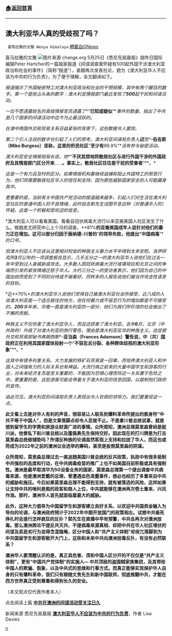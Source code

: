 ###  [:house:返回首頁](https://github.com/ourhimalayas/txt)
---

## 澳大利亚华人真的受歧视了吗？
` 喜馬拉雅的文雅 Wenya Himalaya` [轉載自GNews](https://gnews.org/zh-hans/1273488/)

喜马拉雅的文雅
![]()![](https://gnews-media-offload.s3.amazonaws.com/wp-content/uploads/2021/05/26100712/china-flag-in-australia.jpg)图片来源 change.org
5月25日《悉尼先驱晨报》就昨日国际编辑Peter Hartcher的一篇独家报道《间谍调查案怀疑有500起外国干涉澳大利亚政治和社会的事件》（简称“报道”），紧跟再次发表社论，题为《澳大利亚华人不应该为中共的行为负责》，为了便于理解，全文翻译如下。

*报道揭示了外国秘密特工对澳大利亚政治和社会的干预规模，其中有两个醒目的数字。第一个是抢占头条的数字：澳大利亚情报部门最近发现了**500**起干扰和间谍活动。*

*一位不愿透露姓名的高级情报官员透露了**“**已知或疑似**“**事件的数量，指出了中共是几个国家的间谍活动中迄今为止最活跃的。*

*在澳中两国外交和贸易关系日益紧张的背景下，这些数据令人震惊。*

*第二个引人注目的数字也引起了人们的思考。澳大利亚间谍局负责人**迈**克**–**伯吉斯（**Mike Burgess**）坚称，这里的侨民社区**“**至少有**99.9%”**没有参与秘密活动。*

*澳大利亚安全情报局局长说，他**“**不厌其烦地将散居社区与进行外国干涉的外国政府及其情报部门区分开来**……**。事实上，散居社区往往是干扰的受害者**”**。*

*这是一个有力且及时的区分。如果情报机构要继续追捕和阻止外国特工的邪恶行为，他们将需要散居社区华人的信任和支持，因为那些威胁国家安全的人可能藏身其中。*

*更重要的是，当前有关中国共产党活动的报道越来越多，引起人们对生活在澳大利亚社区的普通中国人的不良情绪，此时伯吉斯先生试图平息这种（对普通华人的）怀疑。这是一个积极和受欢迎的信息。*

*澳大利亚人可以看看美国，看看自冠状病毒大流行以来亚裔美国人社区发生了什么。根据皮尤研究中心上个月的调查，**81%**的亚裔美国成年人说针对他们的暴力正在增加。这可以部分归因于唐纳德**–**川普的**“**的领导失败，他提出“中国病毒**”**的口号。*

*但澳大利亚人不应该从这里相对较低的种族主义暴力水平中得到太多安慰。洛伊研究所**3**月公布的一项调查报告显示，几乎五分之一的澳大利亚华人说他们在过去一年中受到过人身威胁或攻击，大多数人因冠状病毒大流行或堪培拉和北京之间的争端而引发的紧张情绪迁怒于华人。大约三分之一的受访者表示，他们因为自己的中国血统而受到了不同的对待或不被看好。同样多的人报告说他们被当作攻击性语言的目标。*

*近**70%**的澳大利亚华人说他们觉得自己被澳大利亚社会所接受，近八成的人说澳大利亚是一个适合居住的地方，但任何暴力或不容忍行为的增加都是不可接受的。**200**多年来，华裔一直是澳大利亚的一部分，他们为我们所珍惜的社会做出了不懈的贡献。*

*种族主义不仅伤害了澳大利亚华人，而且还损害了澳大利亚。去年**6**月，北京（中共政府）升级了对澳大利亚的旅行警告，理由是澳大利亚反华的种族主义。这促使外交和贸易部秘书弗朗西斯**–**亚当森（**Frances Adamson**）警告说，中（共）国政府正在利用其国家媒体投射一个**“**不容忍且分裂、各种群体歧视的澳大利亚形象**”**。*

*这其中有很多利害关系。大力发展的铁矿石贸易是一回事，而培养澳大利亚人和中国人之间强有力的人际关系也有裨益。大流行病之前来的大量中国学生和游客的行业，对未来经济复苏是至关重要的，不能因为恐惧心理而将这一关系置于危险之中。更重要的是，这些游客可能会带着关于澳大利亚的信息回国，以抵制他们政府的宣传。*

*由此可见，澳大利亚的间谍局负责人表现出令人钦佩的领导力。我们要重视这一点。*



**此文看上去是对华人有利的声音，很容易让人联系到爆料革命所提出的救身符“中共不等于中国人”，但是文章落脚点却令人忍俊不止。不是拿川普总统说事，就是想到留学生的学费和旅游业财源广进的事情。众所周知，澳洲总理莫里森曾经是挺川派，他曾私下和川普总统以及蓬佩奥先生保持交好。因此现在的打川牌是为打击莫里森总统做铺垫吗？所谓反种族的论调虽然客观上支持和拉拢了华人，而这也或将成为2022年之前的澳洲议会选举的筹码，甚至是扳倒莫里森的阴谋。**

**众所周知，莫里森总理过去一直追随美国川普总统的反共政策，执政中有很多抵制中共强权的态度和行动，在中共病毒疫苗的推广上也不如美国目前积极或具有强制性。澳洲是最早取消华为5G设备业务的国家，莫里森总理第一个提出调查中共病毒来源，他是澳洲爱戴的总理，曾遭遇血色泼墨事件，想必也经历了多重来自中共的威胁和施压。今后如果莫里森总理不能得到支持，就有被落选的风险，这样如果让支持中共的唯利是图的政客和商人上位，中共就能够在澳洲再次卷土重来、兴风作浪。那时，澳洲华人首先就面临着最大的威胁。**

**此外，这种大力倡导为中国留学生和游客建立良好关系、以欢迎中共国资金输入为导向的论调，与澳洲政府预计于2022年中期开放国门的政策相左。试想中共垂死挣扎时会進行怎样疯狂的反扑？郭先生在直播中早有预警，中共会再次对澳洲放毒。那么澳洲舆论不提反共灭共、不提病毒来源真相、却把中共在华人社区埋伏的间谍及其恶劣行为说得含混隐晦，区分中国人和“共产主义体制”却突兀落脚到为中共国留学生和游客敞开大门上，这些和未来中共向澳洲投毒反扑，有没有必然联系？**

**澳洲华人要清醒认识的是，真正具危害、须和中国人区分开的不仅仅是“共产主义体制”，更有“中国共产党体制”的实施人— 中共顶层的盗国贼家族集团，及其带给中国人的欺骗、假象，以及中共式的思维和行事方式。而真正能够实现保护华人自身的只有爆料革命，我们只有跟随文贵先生和新中国联邦，彻底推翻中共，才能在西方世界真正受到尊重和得到长久的安全。**

（本文观点仅代表作者本人）

点击阅读上篇 **[中共在澳洲的间谍活动受关注已久](https://gnews.org/zh-hans/1273142/)**

新闻来源 悉尼先驱晨报 **[澳大利亚华人不应该为中共的行为负责](https://www.smh.com.au/politics/federal/don-t-punish-chinese-australians-for-the-actions-of-their-government-20210525-p57v2q.html)**，作者 Lisa Davies

0

